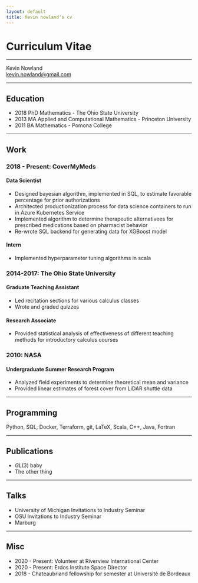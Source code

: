 ```yaml
---
layout: default
title: Kevin nowland's cv
---
```


# Curriculum Vitae

---

Kevin Nowland  
kevin.nowland@gmail.com

---

## Education

- 2018 PhD Mathematics - The Ohio State University
- 2013 MA Applied and Computational Mathematics - Princeton University
- 2011 BA Mathematics - Pomona College

---

## Work

### 2018 - Present: CoverMyMeds

#### Data Scientist 

- Designed bayesian algorithm, implemented in SQL, to estimate favorable
percentage for prior authorizations
- Architected productionization process for data science containers to
run in Azure Kubernetes Service
- Implemented algorithm to determine therapeutic alternativees for
prescribed medications based on pharmacist behavior
- Re-wrote SQL backend for generating data for XGBoost model

#### Intern

- Implemented hyperparameter tuning algorithms in scala

### 2014-2017: The Ohio State University

#### Graduate Teaching Assistant

- Led recitation sections for various calculus classes
- Wrote and graded quizzes

#### Research Associate

- Provided statistical analysis of effectiveness of different teaching methods
for introductory calculus courses

### 2010: NASA

#### Undergraduate Summer Research Program

- Analyzed field experiments to determine theoretical mean and variance
- Provided linear estimates of forest cover from LiDAR shuttle data

---

## Programming

Python, SQL, Docker, Terraform, git, LaTeX, Scala, C++, Java, Fortran

---

## Publications

- $GL(3)$ baby
- The other thing

---

## Talks

- University of Michigan Invitations to Industry Seminar
- OSU Invitations to Industry Seminar
- Marburg

---

## Misc

- 2020 - Present: Volunteer at Riverview International Center
- 2020 - Present: Erdos Institute Space Director
- 2018 - Chateaubriand fellowship for semester at Université de Bordeaux
